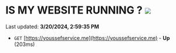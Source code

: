 # IS MY WEBSITE RUNNING ? [![](https://img.shields.io/static/v1?label=Sponsor&message=%E2%9D%A4&logo=GitHub&color=%23fe8e86)](https://github.com/sponsors/<username>)

Last updated: **3/20/2024, 2:59:35 PM**

- `GET` [https://youssefservice.me](https://youssefservice.me) - **Up** (203ms)
